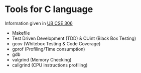 # Tools for C language
Information given in [UB CSE 306](https://cse.buffalo.edu/faculty/alphonce/SP22/CSE306/)
- Makefile
- Test Driven Development (TDD) & CUint (Black Box Testing)
- gcov (Whitebox Testing & Code Coverage)
- gprof (Profiling/Time consumption)
- gdb
- valgrind (Memory Checking)
- callgrind (CPU instructions profiling)
